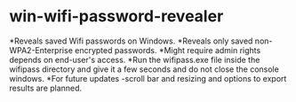 # win-wifi-password-revealer
*Reveals saved Wifi passwords on Windows. 
*Reveals only saved non-WPA2-Enterprise encrypted passwords. 
*Might require admin rights depends on end-user's access.
*Run the wifipass.exe file inside the wifipass directory and give it a few seconds and do not close the console windows.
*For future updates -scroll bar and resizing and options to export results are planned.
